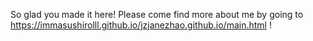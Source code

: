 So glad you made it here! Please come find more about me by going to https://immasushirolll.github.io/jzjanezhao.github.io/main.html !
